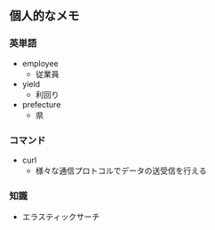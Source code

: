 ## 個人的なメモ
### 英単語
* employee
  * 従業員
* yield
  * 利回り
* prefecture
  * 県
### コマンド
* curl
  * 様々な通信プロトコルでデータの送受信を行える
### 知識
* エラスティックサーチ

